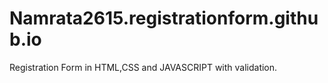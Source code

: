 # Namrata2615.registrationform.github.io
Registration Form in HTML,CSS and JAVASCRIPT with validation.
